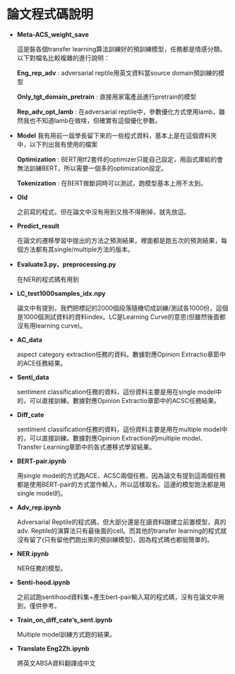 # 論文程式碼說明

* **Meta-ACS_weight_save**

  這是裝各個transfer learning算法訓練好的預訓練模型，任務都是情感分類。以下對檔名比較複雜的進行說明： 

  **Eng_rep_adv** : adversarial reptile用英文資料當source domain預訓練的模型 

  **Only_tgt_domain_pretrain** : 直接用家電產品進行pretrain的模型 

  **Rep_adv_opt_lamb** : 在adversarial reptile中，參數優化方式使用lamb，雖然我也不知道lamb在做啥，但確實有這個優化參數。 

* **Model** 
  我有用前一屆學長留下來的一些程式資料，基本上是在這個資料夾中，以下列出我有使用的檔案 

  **Optimization** : BERT用tf2套件的optimizer只能自己設定，用函式庫給的會無法訓練BERT，所以需要一個多的optimization設定。 

  **Tokenization** : 在BERT做斷詞時可以測試，跑模型基本上用不太到。 
  
* **Old**

   之前寫的程式，但在論文中沒有用到又捨不得刪掉，就先放這。 

* **Predict_result**

  在論文的遷移學習中提出的方法之預測結果，裡面都是跑五次的預測結果，每個方法都有其single/multiple方法的版本。 

* **Evaluate3.py、preprocessing.py**

  在NER的程式碼有用到 

* **LC_test1000samples_idx.npy**

  論文中有提到，我們把標記的2000個段落隨機切成訓練/測試各1000份，這個是1000個測試資料的資料index。LC是Learning Curve的意思(但雖然後面都沒有用learning curve)。 

* **AC_data** 

  aspect category extraction任務的資料。數據對應Opinion Extractio章節中的ACE任務結果。 

* **Senti_data**

  sentiment classification任務的資料，這份資料主要是用在single model中的，可以直接訓練。數據對應Opinion Extractio章節中的ACSC任務結果。 

* **Diff_cate**

  sentiment classification任務的資料，這份資料主要是用在multiple model中的，可以直接訓練。數據對應Opinion Extraction的multiple model、Transfer Learning章節中的各式遷移式學習結果。 



* **BERT-pair.ipynb**

  用single model的方式跑ACE、ACSC兩個任務，因為論文有提到這兩個任務都是使用BERT-pair的方式當作輸入，所以這樣取名。這邊的模型跑法都是用single model的。 

* **Adv_rep.ipynb**

  Adversarial Reptile的程式碼，但大部分還是在讀資料跟建立前置模型，真的adv. Reptile的演算法只有最後面的cell。而其他的transfer learning的程式就沒有留了(只有留他們跑出來的預訓練模型)，因為程式碼也都挺簡單的。 

* **NER.ipynb** 

  NER任務的模型。

* **Senti-hood.ipynb**

  之前試跑sentihood資料集+產生bert-pair輸入寫的程式碼，沒有在論文中用到，僅供參考。 

* **Train_on_diff_cate’s_sent.ipynb** 

  Multiple model訓練方式跑的結果。 

* **Translate Eng2Zh.ipynb**

  將英文ABSA資料翻譯成中文 
